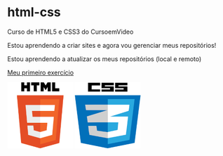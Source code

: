 # html-css
 Curso de HTML5 e CSS3 do CursoemVideo

 Estou aprendendo a criar sites e agora vou gerenciar meus repositórios!

 Estou aprendendo a atualizar os meus repositórios (local e remoto)

 <a href="https://kohnduarte.github.io/html-css/exercicios/ex001/" target="_blank">Meu primeiro exercício</a>

 <img src="HTML5_Logo_256.png" alt=""> <img src ="iconcss3.png" alt="">
